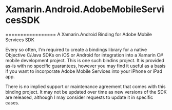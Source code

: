 # Xamarin.Android.AdobeMobileServicesSDK
=================
A Xamarin.Android Binding for Adobe Mobile Services SDK

Every so often, I'm required to create a bindings library for a native Objective C/Java SDKs on iOS or Android for integration into a Xamarin C# mobile development project.  This is one such bindins project.  It is provided as-is with no specific guarantees, however you may find it useful as a basis if you want to incorporate Adobe Mobile Services into your iPhone or iPad app.

There is no implied support or maintenance agreement that comes with this binding project.  It may not be updated over time as new versions of the SDK are released, although I may consider requests to update it in specific cases.
